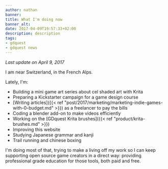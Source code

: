 ```yaml
---
author: nathan
banner: 
title: What I'm doing now
banner_alt: 
date: 2017-04-09T19:57:33+02:00
description: description
tags:
- gdquest
- gdquest news
---
```


_Last update on April 9, 2017_

I am near Switzerland, in the French Alps.

Lately, I'm:

- Building a mini game art series about cel shaded art with Krita
- Preparing a Kickstarter campaign for a game design course
- [Writing articles]({{< ref "post/2017/marketing/marketing-indie-games-with-0-budget.md" >}}) as a freelancer to pay the bills
- Coding a blender add-on to make videos efficiently
- Working on the [GDquest Krita brushes]({{< ref "product/krita-brushes.md" >}})
- Improving this website
- Studying Japanese grammar and kanji
- Trail running and chinese boxing

I'm doing most of that, trying to make a living off my work so I can keep supporting open source game creators in a direct way: providing professional grade education for those tools, both paid and free.
